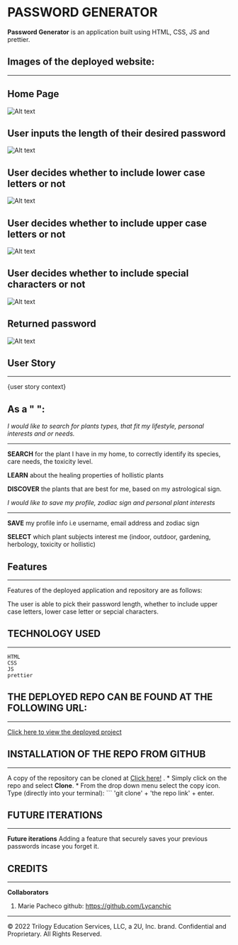 

# PASSWORD GENERATOR
**Password Generator** is an application built using HTML, CSS, JS and prettier.


## Images of the deployed website:
***

## Home Page
![Alt text](media/PWHomepage.png)

## User inputs the length of their desired password
![Alt text](media/PWlengthInput.png)

## User decides whether to include lower case letters or not
![Alt text](media/PWLowercase.png)

## User decides whether to include upper case letters or not
![Alt text](media/PWUppercase.png)

## User decides whether to include special characters or not
![Alt text](media/PWSpecCharacters.png)

## Returned password
![Alt text](media/PWFInalreturn.png)




## User Story
***
{user story context}

## As a " ":
*I would like to search for plants types, that fit my lifestyle, personal interests and or needs.*
***
   **SEARCH** for the plant I have in my home, to correctly identify its species, care needs, the toxicity level.

   **LEARN** about the healing properties of hollistic plants 

   **DISCOVER** the plants that are best for me, based on my astrological sign.
 

 *I would like to save my profile, zodiac sign and personal plant interests*
 ***
   
   **SAVE** my profile info i.e username, email address and zodiac sign

   **SELECT** which plant subjects interest me (indoor, outdoor, gardening, herbology, toxicity or hollistic) 
 

  ## Features
  ***
  
  Features of the deployed application and repository are as follows:

  The user is able to pick their password length, whether to include upper case letters, lower case letter or sepcial characters.

  ## TECHNOLOGY USED
  ***
    HTML 
    CSS 
    JS 
    prettier
 

## THE DEPLOYED REPO CAN BE FOUND AT THE FOLLOWING URL:
***
 [Click here to view the deployed project](https://lycanchic.github.io/Password-Generator/)

  ## INSTALLATION OF THE REPO FROM GITHUB
  ***
  A copy of the repository can be cloned at  [Click here!](https://lycanchic.github.io/Password-Generator/)
  . 
    * Simply click on the repo and select **Clone**. 
    * From the drop down menu select the copy icon. Type (directly into your terminal):
    ```
    'git clone' + 'the repo link' + enter.
     

  ## FUTURE ITERATIONS
  ***
  **Future iterations**
    Adding a feature that securely saves your previous passwords incase you forget it. 

  ## CREDITS
  ***

  **Collaborators**
  1. Marie Pacheco github: https://github.com/Lycanchic
  

- - -
© 2022 Trilogy Education Services, LLC, a 2U, Inc. brand. Confidential and Proprietary. All Rights Reserved.